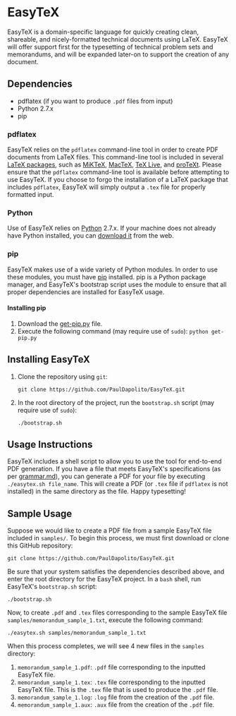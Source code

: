 # EasyTeX

EasyTeX is a domain-specific language for quickly creating clean, shareable, and nicely-formatted technical documents using LaTeX. EasyTeX will offer support first for the typesetting of technical problem sets and memorandums, and will be expanded later-on to support the creation of any document.

## Dependencies

+ pdflatex (if you want to produce `.pdf` files from input)
+ Python 2.7.x
+ pip

### pdflatex

EasyTeX relies on the `pdflatex` command-line tool in order to create PDF documents from LaTeX files. This command-line tool is included in several [LaTeX packages](http://latex-project.org/ftp.html), such as [MiKTeX](http://miktex.org/download), [MacTeX](http://www.tug.org/mactex/), [TeX Live](http://www.tug.org/texlive/), and [proTeXt](http://www.tug.org/protext/). Please ensure that the `pdflatex` command-line tool is available before attempting to use EasyTeX. If you choose to forgo the installation of a LaTeX package that includes `pdflatex`, EasyTeX will simply output a `.tex` file for properly formatted input.

### Python

Use of EasyTeX relies on [Python](https://www.python.org/) 2.7.x. If your machine does not already have Python installed, you can [download it](https://www.python.org/downloads/) from the web.

### pip

EasyTeX makes use of a wide variety of Python modules. In order to use these modules, you must have 
[pip](https://pypi.python.org/pypi/pip) installed. pip is a Python package manager, and EasyTeX's bootstrap script uses the module to ensure that all proper dependencies are installed for EasyTeX usage.

#### Installing pip

1. Download the [get-pip.py](https://bootstrap.pypa.io/get-pip.py) file.
2. Execute the following command (may require use of `sudo`): `python get-pip.py`

## Installing EasyTeX

1. Clone the repository using `git`:

	`git clone https://github.com/PaulDapolito/EasyTeX.git`

2. In the root directory of the project, run the `bootstrap.sh` script (may require use of `sudo`):

	`./bootstrap.sh`

## Usage Instructions

EasyTeX includes a shell script to allow you to use the tool for end-to-end PDF generation. If you have a file that meets EasyTeX's specifications (as per [grammar.md](https://github.com/PaulDapolito/EasyTeX/blob/master/documents/grammar.md)), you can generate a PDF for your file by executing `./easytex.sh file_name`. This will create a PDF (or `.tex` file if `pdflatex` is not installed) in the same directory as the file. Happy typesetting!

## Sample Usage

Suppose we would like to create a PDF file from a sample EasyTeX file included in `samples/`. To begin this process, we must first download or clone this GitHub repository:

	git clone https://github.com/PaulDapolito/EasyTeX.git

Be sure that your system satisfies the dependencies described above, and enter the root directory for the EasyTeX project. In a `bash` shell, run EasyTeX's `bootstrap.sh` script:
	
	./bootstrap.sh

Now, to create `.pdf` and `.tex` files corresponding to the sample EasyTeX file `samples/memorandum_sample_1.txt`, execute the following command:
	
	./easytex.sh samples/memorandum_sample_1.txt

When this process completes, we will see 4 new files in the `samples` directory:
	
1. `memorandum_sample_1.pdf`: `.pdf` file corresponding to the inputted EasyTeX file.
2. `memorandum_sample_1.tex`: `.tex` file corresponding to the inputted EasyTeX file. This is the `.tex` file that is used to produce the `.pdf` file.
3. `memorandum_sample_1.log`: `.log` file from the creation of the `.pdf` file.
4. `memorandum_sample_1.aux`: `.aux` file from the creation of the `.pdf` file.


